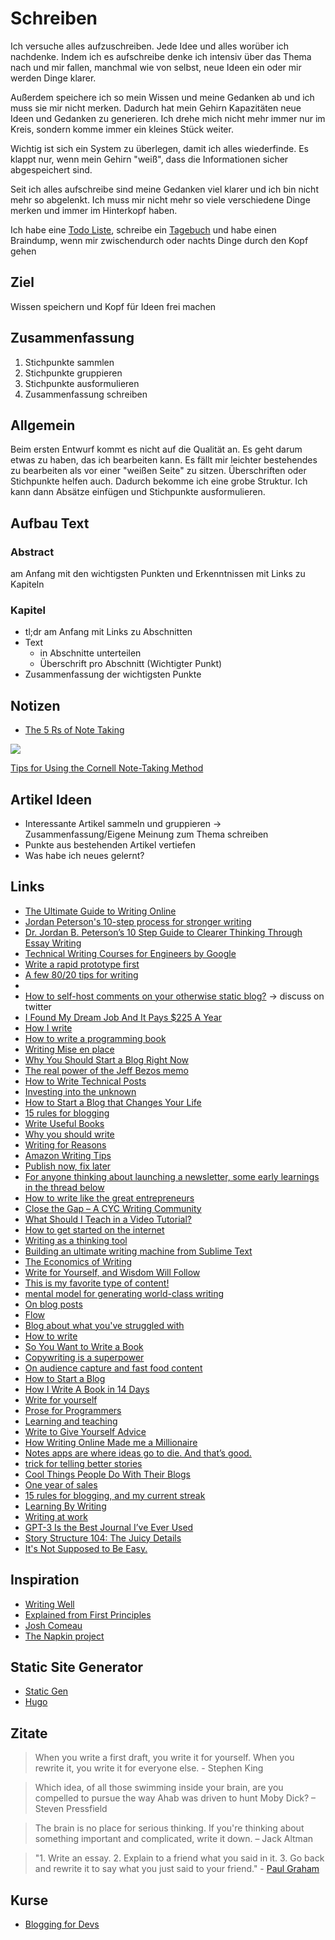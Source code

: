 # Schreiben

Ich versuche alles aufzuschreiben. Jede Idee und alles worüber ich nachdenke. Indem ich es aufschreibe denke ich intensiv über das Thema nach und mir fallen, manchmal wie von selbst, neue Ideen ein oder mir werden Dinge klarer.

Außerdem speichere ich so mein Wissen und meine Gedanken ab und ich muss sie mir nicht merken. Dadurch hat mein Gehirn Kapazitäten neue Ideen und Gedanken zu generieren. Ich drehe mich nicht mehr immer nur im Kreis, sondern komme immer ein kleines Stück weiter.

Wichtig ist sich ein System zu überlegen, damit ich alles wiederfinde. Es klappt nur, wenn mein Gehirn "weiß", dass die Informationen sicher abgespeichert sind.

Seit ich alles aufschreibe sind meine Gedanken viel klarer und ich bin nicht mehr so abgelenkt. Ich muss mir nicht mehr so viele verschiedene Dinge merken und immer im Hinterkopf haben.

Ich habe eine [Todo Liste](../produktivitaet/aufgaben.md), schreibe ein [Tagebuch](./tagebuch.md) und habe einen Braindump, wenn mir zwischendurch oder nachts Dinge durch den Kopf gehen

## Ziel

Wissen speichern und Kopf für Ideen frei machen

## Zusammenfassung

1. Stichpunkte sammlen
2. Stichpunkte gruppieren
3. Stichpunkte ausformulieren
4. Zusammenfassung schreiben

## Allgemein

Beim ersten Entwurf kommt es nicht auf die Qualität an. Es geht darum etwas zu haben, das ich bearbeiten kann.
Es fällt mir leichter bestehendes zu bearbeiten als vor einer "weißen Seite" zu sitzen.
Überschriften oder Stichpunkte helfen auch. Dadurch bekomme ich eine grobe Struktur. Ich kann dann Absätze einfügen und Stichpunkte ausformulieren.

## Aufbau Text

### Abstract

am Anfang mit den wichtigsten Punkten und Erkenntnissen mit Links zu Kapiteln

### Kapitel

- tl;dr am Anfang mit Links zu Abschnitten
- Text
    + in Abschnitte unterteilen
    + Überschrift pro Abschnitt (Wichtigter Punkt)
- Zusammenfassung der wichtigsten Punkte

## Notizen

- [The 5 Rs of Note Taking](https://aliabdaal.com/the-5-rs-of-note-taking/)

![](https://lawschooltoolbox.com/wp-content/uploads/2016/09/IMG_0080_2.jpg)

[Tips for Using the Cornell Note-Taking Method](https://lawschooltoolbox.com/tips-for-using-the-cornell-note-taking-method/)

## Artikel Ideen

- Interessante Artikel sammeln und gruppieren -> Zusammenfassung/Eigene Meinung zum Thema schreiben
- Punkte aus bestehenden Artikel vertiefen
- Was habe ich neues gelernt?

## Links

- [The Ultimate Guide to Writing Online](https://www.perell.com/blog/the-ultimate-guide-to-writing-online)
- [Jordan Peterson's 10-step process for stronger writing](https://bigthink.com/personal-growth/jordan-petersons-ten-step-process-for-stronger-writing?rebelltitem=2#rebelltitem2)
- [Dr. Jordan B. Peterson’s 10 Step Guide to Clearer Thinking Through Essay Writing](https://medium.com/practicecomesfirst/dr-jordan-b-petersons-10-step-guide-to-clearer-thinking-through-essay-writing-1ab79a94937)
- [Technical Writing Courses for Engineers by Google](https://developers.google.com/tech-writing)
- [Write a rapid prototype first](https://terrytao.wordpress.com/advice-on-writing-papers/write-a-rapid-prototype-first/)
- [A few 80/20 tips for writing](https://www.indiehackers.com/post/a-few-80-20-tips-for-writing-b08941d407)
- [](https://twitter.com/monicalent/status/1258750975021588483)
- [How to self-host comments on your otherwise static blog?](https://news.ycombinator.com/item?id=23095273) -> discuss on twitter
- [I Found My Dream Job And It Pays $225 A Year](https://apurplelife.com/2020/05/12/my-dream-job-pays-225-a-year/)
- [How I write](https://thesephist.com/posts/how-i-write/)
- [How to write a programming book](https://www.aquicarattino.com/blog/how-write-programming-book/)
- [Writing Mise en place](https://www.swyx.io/writing/writing-mise-en-place/)
- [Why You Should Start a Blog Right Now](https://guzey.com/personal/why-have-a-blog/)
- [The real power of the Jeff Bezos memo](https://medium.com/swlh/the-real-power-of-the-jeff-bezos-memo-and-how-you-can-put-it-into-practice-even-if-you-dont-have-bb2e66905b77)
- [How to Write Technical Posts](https://reasonablypolymorphic.com/blog/writing-technical-posts/)
- [Investing into the unknown](https://nesslabs.com/lawrence-yeo-interview)
- [How to Start a Blog that Changes Your Life](https://www.nateliason.com/blog/start-a-blog)
- [15 rules for blogging](http://interconnected.org/home/2020/09/10/streak)
- [Write Useful Books](https://writeusefulbooks.com/)
- [Why you should write](https://www.preetamnath.com/blog/why-you-should-write)
- [Writing for Reasons](https://blog.sulami.xyz/posts/writing-for-reasons/)
- [Amazon Writing Tips](https://twitter.com/Mehdiyac/status/1320832578241384448?s=20)
- [Publish now, fix later](https://www.amitmerchant.com/publish-now-fix-later/)
- [For anyone thinking about launching a newsletter, some early learnings in the thread below](https://twitter.com/StockJabber/status/1361428648939696131)
- [How to write like the great entrepreneurs](https://venturehacks.com/writing)
- [Close the Gap – A CYC Writing Community](https://www.craftyourcontent.com/community/)
- [What Should I Teach in a Video Tutorial?](https://johnlindquist.com/what-should-i-teach-in-a-video-tutorial/)
- [How to get started on the internet](https://twitter.com/simonsarris/status/1378023590503849986)
- [Writing as a thinking tool](https://nesslabs.com/writing-thinking-tool)
- [Building an ultimate writing machine from Sublime Text](https://tonsky.me/blog/sublime-writer/)
- [The Economics of Writing](https://moretothat.com/economics-of-writing/)
- [Write for Yourself, and Wisdom Will Follow](https://moretothat.com/writing-and-wisdom/)
- [This is my favorite type of content!](https://twitter.com/jkup/status/1389615876996009987)
- [mental model for generating world-class writing](https://twitter.com/Julian/status/1327765347936522240)
- [On blog posts](https://www.neelnanda.io/blog/27-retrospective)
- [Flow](https://flow.rest/)
- [Blog about what you've struggled with](https://jvns.ca/blog/2021/05/24/blog-about-what-you-ve-struggled-with/)
- [How to write](https://twitter.com/dickiebush/status/1399879281652678664)
- [So You Want to Write a Book](https://ed2592press.com/author/)
- [Copywriting is a superpower](https://twitter.com/alexgarcia_atx/status/1405155705477156866)
- [On audience capture and fast food content](https://manuelmoreale.com/fast-food-content)
- [How to Start a Blog](https://www.freecodecamp.org/news/how-to-start-a-blog-book/)
- [How I Write A Book in 14 Days](https://tynan.com/write/)
- [Write for yourself](https://www.chrisbehan.ca/posts/write-for-yourself)
- [Prose for Programmers](https://proseforprogrammers.dev/)
- [Learning and teaching](https://notebook.drmaciver.com/posts/2022-01-29-16:02.html)
- [Write to Give Yourself Advice](https://moretothat.com/write-to-give-yourself-advice/)
- [How Writing Online Made me a Millionaire](https://www.youtube.com/watch?v=vyVpRiqOvt4)
- [Notes apps are where ideas go to die. And that’s good.](https://reproof.app/blog/notes-apps-help-us-forget)
- [trick for telling better stories](https://twitter.com/wes_kao/status/1495065668546408456)
- [Cool Things People Do With Their Blogs](https://brainbaking.com/post/2022/04/cool-things-people-do-with-their-blogs/)
- [One year of sales](https://nts.strzibny.name/one-year-of-sales/)
- [15 rules for blogging, and my current streak](https://interconnected.org/home/2020/09/10/streak)
- [Learning By Writing](https://www.cold-takes.com/learning-by-writing/)
- [Writing at work](https://lcamtuf.substack.com/p/writing-at-work)
- [GPT-3 Is the Best Journal I’ve Ever Used](https://every.to/superorganizers/gpt-3-is-the-best-journal-you-ve-ever-used)
- [Story Structure 104: The Juicy Details](https://channel101.fandom.com/wiki/Story_Structure_104:_The_Juicy_Details)
- [It's Not Supposed to Be Easy.](https://www.youngmoney.co/p/not-supposed-easy)

## Inspiration

- [Writing Well](https://www.julian.com/guide/write/intro)
- [Explained from First Principles](https://explained-from-first-principles.com/)
- [Josh Comeau](https://joshwcomeau.com/)
- [The Napkin project](https://web.evanchen.cc/napkin.html)

## Static Site Generator

- [Static Gen](https://www.staticgen.com/)
- [Hugo](https://gohugo.io/)

## Zitate

> When you write a first draft, you write it for yourself. When you rewrite it, you write it for everyone else. - Stephen King

> Which idea, of all those swimming inside your brain, are you compelled to pursue the way Ahab was driven to hunt Moby Dick?
– Steven Pressfield

> The brain is no place for serious thinking. If you're thinking about something important and complicated, write it down.
– Jack Altman

> "1. Write an essay. 
> 2. Explain to a friend what you said in it.
> 3. Go back and rewrite it to say what you just said to your friend." - [Paul Graham](https://twitter.com/paulg/status/1376139287314493447)

## Kurse

- [Blogging for Devs](https://bloggingfordevs.com/)



